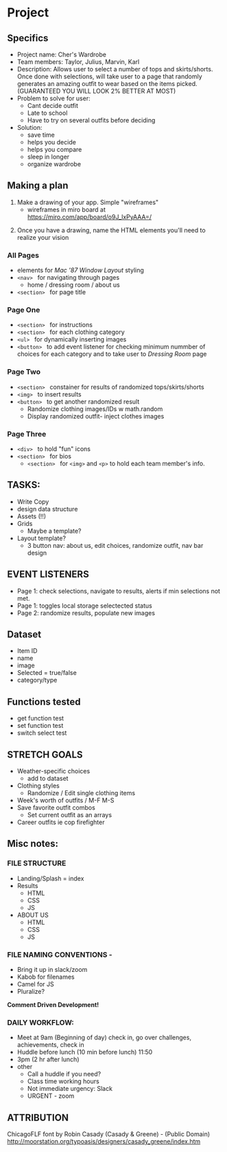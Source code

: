 # Project 
## Specifics
* Project name: Cher's Wardrobe
* Team members: Taylor, Julius, Marvin, Karl
* Description: Allows user to select a number of tops and skirts/shorts. Once done with selections, will take user to a page that randomly generates an amazing outfit to wear based on the items picked.
(GUARANTEED YOU WILL LOOK 2% BETTER AT MOST)
* Problem to solve for user: 
  * Cant decide outfit
  * Late to school
  * Have to try on several outfits before deciding
* Solution: 
  * save time
  * helps you decide
  * helps you compare
  * sleep in longer
  * organize wardrobe

## Making a plan
1. Make a drawing of your app. Simple "wireframes"
    * wireframes in miro board at https://miro.com/app/board/o9J_lxPyAAA=/

2) Once you have a drawing, name the HTML elements you'll need to realize your vision

### All Pages 
* elements for *Mac '87 Window Layout* styling
* `<nav> ` for navigating through pages
  * home / dressing room / about us
* `<section> ` for page title

### Page One
* `<section> ` for instructions
* `<section> ` for each clothing category
* `<ul> ` for dynamically inserting images 
* `<button> ` to add event listener for checking minimum
nummber of choices for each category and to take user to *Dressing Room* page 

### Page Two
* `<section> ` constainer for results of randomized tops/skirts/shorts
* `<img> ` to insert results
* `<button> ` to get another randomized result
  * Randomize clothing images/IDs w math.random
  * Display randomized outfit- inject clothes images

### Page Three
* `<div> ` to hold "fun" icons
* `<section> ` for bios
  * `<section> ` for ` <img> ` and ` <p> ` to hold each team member's info.


## TASKS:
* Write Copy
* design data structure
* Assets (!!)
* Grids 
  * Maybe a template? 
* Layout template?
  * 3 button nav: about us, edit choices, randomize outfit, nav bar design 

## EVENT LISTENERS
* Page 1: check selections, navigate to results, alerts if min selections not met.
* Page 1: toggles local storage selectected status
* Page 2: randomize results, populate new images

## Dataset
* Item ID
* name
* image
* Selected = true/false
* category/type
  

## Functions tested

* get function test
* set function test
* switch select test

## STRETCH GOALS

* Weather-specific choices
  * add to dataset  
* Clothing styles
  * Randomize / Edit single clothing items
* Week's worth of outfits / M-F M-S 
* Save favorite outfit combos
  * Set current outfit as an arrays
* Career outfits ie cop firefighter

## Misc notes:

### FILE STRUCTURE
* Landing/Splash = index
* Results
  * HTML
  * CSS
  * JS
* ABOUT US
  * HTML
  * CSS 
  * JS 

### FILE NAMING CONVENTIONS -
* Bring it up in slack/zoom
* Kabob for filenames
* Camel for JS
* Pluralize? 

**Comment Driven Development!**

### DAILY WORKFLOW:
* Meet at 9am (Beginning of day) check in, go over challenges, achievements, check in
* Huddle before lunch (10 min before lunch) 11:50 
* 3pm (2 hr after lunch)
* other
  * Call a huddle if you need?
  * Class time working hours
  * Not immediate urgency: Slack 
  * URGENT - zoom

## ATTRIBUTION 
ChicagoFLF font by Robin Casady (Casady & Greene) - (Public Domain)
http://moorstation.org/typoasis/designers/casady_greene/index.htm









